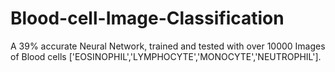 # Blood-cell-Image-Classification
A 39% accurate Neural Network, trained and tested with over 10000 Images of Blood cells ['EOSINOPHIL','LYMPHOCYTE','MONOCYTE','NEUTROPHIL'].
